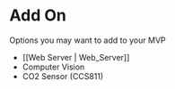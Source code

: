 # Add On
Options you may want to add to your MVP

* [[Web Server | Web_Server]]
* Computer Vision
* CO2 Sensor (CCS811)